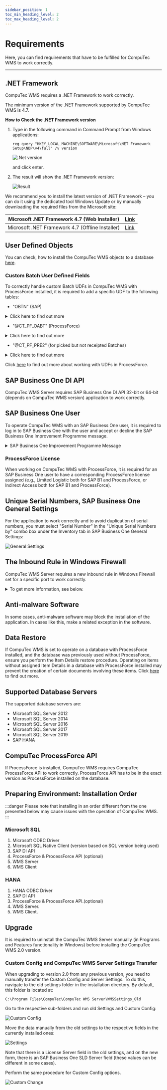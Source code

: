 ```yaml
---
sidebar_position: 1
toc_min_heading_level: 2
toc_max_heading_level: 2
---
```


# Requirements

Here, you can find requirements that have to be fulfilled for CompuTec WMS to work correctly.

---

## .NET Framework

CompuTec WMS requires a .NET Framework to work correctly.

The minimum version of the .NET Framework supported by CompuTec WMS is 4.7.

**How to Check the .NET Framework version**

1. Type in the following command in Command Prompt from Windows applications:

    `reg query "HKEY_LOCAL_MACHINE\SOFTWARE\Microsoft\NET Framework Setup\NDP\v4\full" /v version`

    ![.Net version](./media/dotnet-framework-01.png)

    and click enter.

2. The result will show the .NET Framework version:

    ![Result](./media/dotnet-framework.png)

We recommend you to install the latest version of .NET Framework – you can do it using the dedicated tool Windows Update or by manually downloading the required files from the Microsoft site:

| Microsoft .NET Framework 4.7 (Web Installer)      | [Link](https://www.microsoft.com/en-us/download/details.aspx?id=55170) |
| ------------------------------------------------ | ---------------------------------------------------------------------- |
| Microsoft .NET Framework 4.7 (Offline Installer) | [Link](https://www.microsoft.com/en-us/download/details.aspx?id=55167) |

## User Defined Objects

You can check, how to install the CompuTec WMS objects to a database [here](./wms-server/overview.md).

### Custom Batch User Defined Fields

To correctly handle custom Batch UDFs in CompuTec WMS with ProcessForce installed, it is required to add a specific UDF to the following tables:

- "OBTN" (SAP)

<details>
<summary>Click here to find out more</summary>
<div>
![obtn](./media/prerequisites/obtn.png)
</div>
</details>

- "@CT_PF_OABT" (ProcessForce)

<details>
<summary>Click here to find out more</summary>
<div>
![obtn](./media/prerequisites/ct-pf-oabtct.png)
</div>
</details>

- "@CT_PF_PRE2" (for picked but not receipted Batches)

<details>
<summary>Click here to find out more</summary>
<div>
![obtn](./media/prerequisites/ct-pf-pre2.png)
</div>
</details>

Click [here](/docs/processforce/administrator-guide/udfs) to find out more about working with UDFs in ProcessForce.

## SAP Business One DI API

CompuTec WMS Server requires SAP Business One DI API 32-bit or 64-bit (depends on CompuTec WMS version) application to work correctly.

## SAP Business One User

To operate CompuTec WMS with an SAP Business One user, it is required to log in to SAP Business One with the user and accept or decline the SAP Business One Improvement Programme message.

<details>
<summary>SAP Business One Improvement Programme Message</summary>
<div>
![obtn](./media/prerequisites/sap-message.png)
</div>
</details>

### ProcessForce License

When working on CompuTec WMS with ProcessForce, it is required for an SAP Business One user to have a corresponding ProcessForce license assigned (e.g., Limited Logistic both for SAP B1 and ProcessForce, or Indirect Access both for SAP B1 and ProcessForce).

## Unique Serial Numbers, SAP Business One General Settings

For the application to work correctly and to avoid duplication of serial numbers, you must select "Serial Number" in the "Unique Serial Numbers by" combo box under the Inventory tab in SAP Business One General Settings:

![General Settings](./media/general-settings.png)

## The Inbound Rule in Windows Firewall

CompuTec WMS Server requires a new inbound rule in Windows Firewall set for a specific port to work correctly.

<details>
<summary>To get more information, see below.</summary>
<div>
    1. Open: Control Panel > Windows Defender Firewall:

        ![Firewall](./media/control-panel.png)

    2. Click the _Advanced settings_:

        ![Firewall - settings](./media/advanced-settings.png)
    3. Select _Inbound Rules_ and choose _New Rule..._ in the _Actions_ window - this runs _New Inbound Rule Wizard_:

        ![Inbound rule](./media/inbound-rule.png)
    4. Choose _Port_ as the rule type:

        ![Port](./media/port.png)
    5. Choose _TCP_ protocol and specify _31002_ local port:

        ![TCP](./media/protocol-port.png)
    6. Choose the _Allow the connection_ action:

        ![Allow the connection](./media/action-allow-connection.png)
    7. Choose all profiles:

        ![All Profiles](./media/profiles.png)
    8. Specify the rule name and click "Finish":

        ![CompuTec License Server](./media/computec-wms.png)
</div>
</details>

## Anti-malware Software

In some cases, anti-malware software may block the installation of the application. In cases like this, make a related exception in the software.

## Data Restore

If CompuTec WMS is set to operate on a database with ProcessForce installed, and the database was previously used without ProcessForce, ensure you perform the Item Details restore procedure. Operating on items without assigned Item Details in a database with ProcessForce installed may prevent the creation of certain documents involving these items. Click [here](./sap-business-one-settings/item-details-restore.md) to find out more.

## Supported Database Servers

The supported database servers are:

- Microsoft SQL Server 2012
- Microsoft SQL Server 2014
- Microsoft SQL Server 2016
- Microsoft SQL Server 2017
- Microsoft SQL Server 2019
- SAP HANA

## CompuTec ProcessForce API

If ProcessForce is installed, CompuTec WMS requires CompuTec ProcessForce API to work correctly. ProcessForce API has to be in the exact version as ProcessForce installed on the database.

## Preparing Environment: Installation Order

:::danger
    Please note that installing in an order different from the one presented below may cause issues with the operation of CompuTec WMS.
:::

### Microsoft SQL

1. Microsoft ODBC Driver
2. Microsoft SQL Native Client (version based on SQL version being used)
3. SAP DI API
4. ProcessForce & ProcessForce API (optional)
5. WMS Server
6. WMS Client

### HANA

1. HANA ODBC Driver
2. SAP DI API
3. ProcessForce & ProcessForce API.(optional)
4. WMS Server.
5. WMS Client.

## Upgrade

It is required to uninstall the CompuTec WMS Server manually (in Programs and Features functionality in Windows) before installing the CompuTec WMS 2.0 version.

### Custom Config and CompuTec WMS Server Settings Transfer

When upgrading to version 2.0 from any previous version, you need to manually transfer the Custom Config and Server Settings. To do this, navigate to the old settings folder in the installation directory. By default, this folder is located at:

`C:\Program Files\CompuTec\CompuTec WMS Server\WMSSettings_Old`

Go to the respective sub-folders and run old Settings and Custom Config:

![Custom Config](./media/cc-run.webp)

Move the data manually from the old settings to the respective fields in the currently installed ones:

![Settings](./media/wms-settings.webp)

Note that there is a License Server field in the old settings, and on the new form, there is an SAP Business One SLD Server field (these values can be different in some cases).

Perform the same procedure for Custom Config options.

![Custom Change](./media/custom-change.webp)
